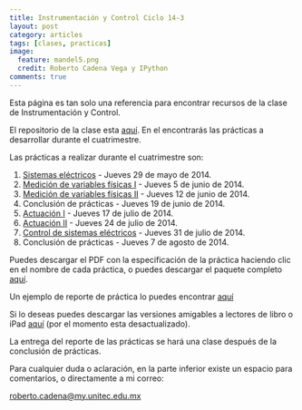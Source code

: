 ```yaml
---
title: Instrumentación y Control Ciclo 14-3
layout: post
category: articles
tags: [clases, practicas]
image:
  feature: mandel5.png
  credit: Roberto Cadena Vega y IPython
comments: true
---
```


Esta página es tan solo una referencia para encontrar recursos de la clase de Instrumentación y Control.

El repositorio de la clase esta [aquí](https://github.com/robblack007/clase-instrumentacion-control). En el encontrarás las prácticas a desarrollar durante el cuatrimestre.

Las prácticas a realizar durante el cuatrimestre son:

1. [Sistemas eléctricos](https://github.com/robblack007/clase-instrumentacion-control/blob/master/Practicas/PDF's/Practica1.pdf?raw=true) - Jueves 29 de mayo de 2014.
2. [Medición de variables físicas I](https://github.com/robblack007/clase-instrumentacion-control/blob/master/Practicas/PDF's/Practica2.pdf?raw=true) - Jueves 5 de junio de 2014.
3. [Medición de variables físicas II](https://github.com/robblack007/clase-instrumentacion-control/blob/master/Practicas/PDF's/Practica3.pdf?raw=true) - Jueves 12 de junio de 2014.
4. Conclusión de prácticas - Jueves 19 de junio de 2014.
5. [Actuación I](https://github.com/robblack007/clase-instrumentacion-control/blob/master/Practicas/PDF's/Practica4.pdf?raw=true) - Jueves 17 de julio de 2014.
6. [Actuación II](https://github.com/robblack007/clase-instrumentacion-control/blob/master/Practicas/PDF's/Practica5.pdf?raw=true) - Jueves 24 de julio de 2014.
7. [Control de sistemas eléctricos]() - Jueves 31 de julio de 2014.
8. Conclusión de prácticas - Jueves 7 de agosto de 2014.

Puedes descargar el PDF con la especificación de la práctica haciendo clic en el nombre de cada práctica, o puedes descargar el paquete completo [aquí](https://github.com/robblack007/clase-instrumentacion-control/archive/v2.0.zip).

Un ejemplo de reporte de práctica lo puedes encontrar [aquí](https://github.com/robblack007/clase-instrumentacion-control/blob/master/Practicas/PDF's/EjemploReporte.pdf?raw=true)

Si lo deseas puedes descargar las versiones amigables a lectores de libro o iPad [aquí](https://github.com/robblack007/clase-instrumentacion-control/archive/ebook2.0.zip) (por el momento esta desactualizado).

La entrega del reporte de las prácticas se hará una clase después de la conclusión de prácticas.

Para cualquier duda o aclaración, en la parte inferior existe un espacio para comentarios, o directamente a mi correo:

roberto.cadena@my.unitec.edu.mx
